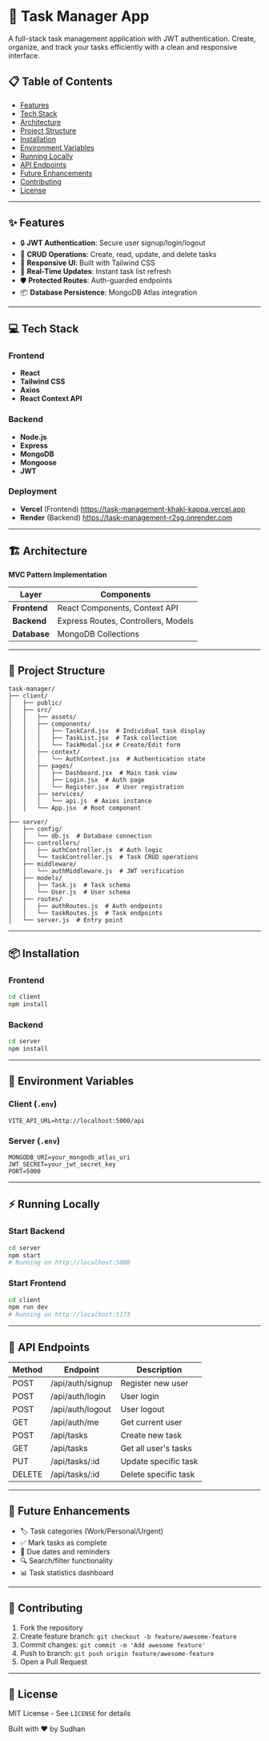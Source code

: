 # 🚀 Task Manager App

A full-stack task management application with JWT authentication. Create, organize, and track your tasks efficiently with a clean and responsive interface.

## 📋 Table of Contents
- [Features](#-features)
- [Tech Stack](#-tech-stack)
- [Architecture](#-architecture)
- [Project Structure](#-project-structure)
- [Installation](#-installation)
- [Environment Variables](#-environment-variables)
- [Running Locally](#-running-locally)
- [API Endpoints](#-api-endpoints)
- [Future Enhancements](#-future-enhancements)
- [Contributing](#-contributing)
- [License](#-license)

---

## ✨ Features
- 🔒 **JWT Authentication**: Secure user signup/login/logout
- 📝 **CRUD Operations**: Create, read, update, and delete tasks
- 📱 **Responsive UI**: Built with Tailwind CSS
- 🔄 **Real-Time Updates**: Instant task list refresh
- 🛡 **Protected Routes**: Auth-guarded endpoints
- 📦 **Database Persistence**: MongoDB Atlas integration

---

## 💻 Tech Stack

### Frontend
- **React**  
- **Tailwind CSS**  
- **Axios**  
- **React Context API**

### Backend
- **Node.js**  
- **Express**  
- **MongoDB**  
- **Mongoose**  
- **JWT**

### Deployment
- **Vercel** (Frontend)  https://task-management-khaki-kappa.vercel.app
- **Render** (Backend)  https://task-management-r2sg.onrender.com

---

## 🏗 Architecture
**MVC Pattern Implementation**

| Layer       | Components                          |
|-------------|-------------------------------------|
| **Frontend**| React Components, Context API       |
| **Backend** | Express Routes, Controllers, Models |
| **Database**| MongoDB Collections                 |

---

## 📁 Project Structure
```
task-manager/
├── client/
│   ├── public/
│   ├── src/
│   │   ├── assets/
│   │   ├── components/
│   │   │   ├── TaskCard.jsx  # Individual task display
│   │   │   ├── TaskList.jsx  # Task collection
│   │   │   └── TaskModal.jsx # Create/Edit form
│   │   ├── context/
│   │   │   └── AuthContext.jsx  # Authentication state
│   │   ├── pages/
│   │   │   ├── Dashboard.jsx  # Main task view
│   │   │   ├── Login.jsx  # Auth page
│   │   │   └── Register.jsx  # User registration
│   │   ├── services/
│   │   │   └── api.js  # Axios instance
│   │   └── App.jsx  # Root component
│
├── server/
│   ├── config/
│   │   └── db.js  # Database connection
│   ├── controllers/
│   │   ├── authController.js  # Auth logic
│   │   └── taskController.js  # Task CRUD operations
│   ├── middleware/
│   │   └── authMiddleware.js  # JWT verification
│   ├── models/
│   │   ├── Task.js  # Task schema
│   │   └── User.js  # User schema
│   ├── routes/
│   │   ├── authRoutes.js  # Auth endpoints
│   │   └── taskRoutes.js  # Task endpoints
│   └── server.js  # Entry point
```

---

## 📦 Installation

### Frontend
```bash
cd client
npm install
```

### Backend
```bash
cd server
npm install
```

---

## 🔐 Environment Variables

### Client (`.env`)
```env
VITE_API_URL=http://localhost:5000/api
```

### Server (`.env`)
```env
MONGODB_URI=your_mongodb_atlas_uri
JWT_SECRET=your_jwt_secret_key
PORT=5000
```

---

## ⚡ Running Locally

### Start Backend
```bash
cd server
npm start
# Running on http://localhost:5000
```

### Start Frontend
```bash
cd client
npm run dev
# Running on http://localhost:5173
```

---

## 🔌 API Endpoints

| Method | Endpoint             | Description          |
|--------|----------------------|----------------------|
| POST   | /api/auth/signup     | Register new user   |
| POST   | /api/auth/login      | User login          |
| POST   | /api/auth/logout     | User logout         |
| GET    | /api/auth/me         | Get current user    |
| POST   | /api/tasks           | Create new task     |
| GET    | /api/tasks           | Get all user's tasks|
| PUT    | /api/tasks/:id       | Update specific task|
| DELETE | /api/tasks/:id       | Delete specific task|

---

## 🚀 Future Enhancements
- 🏷 Task categories (Work/Personal/Urgent)
- ✅ Mark tasks as complete
- 📅 Due dates and reminders
- 🔍 Search/filter functionality
- 📊 Task statistics dashboard

---

## 🤝 Contributing

1. Fork the repository
2. Create feature branch: `git checkout -b feature/awesome-feature`
3. Commit changes: `git commit -m 'Add awesome feature'`
4. Push to branch: `git push origin feature/awesome-feature`
5. Open a Pull Request

---

## 📄 License
MIT License - See `LICENSE` for details

Built with ❤️ by Sudhan
